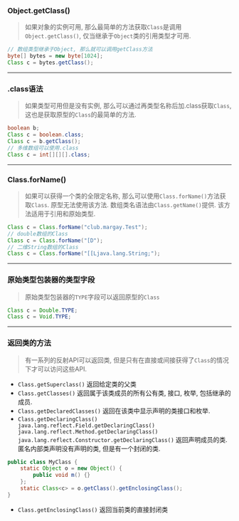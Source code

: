 ### Object.getClass()
> 如果对象的实例可用, 那么最简单的方法获取`Class`是调用`Object.getClass()`, 仅当继承于`Object`类的引用类型才可用.  
```java
// 数组类型继承于Object, 那么就可以调用getClass方法
byte[] bytes = new byte[1024];
Class c = bytes.getClass();
```

---

### .class语法
> 如果类型可用但是没有实例, 那么可以通过再类型名称后加.class获取`Class`, 这也是获取原型的`Class`的最简单的方法.  
```java
boolean b;
Class c = boolean.class;
Class c = b.getClass();
// 多维数组可以使用.class
Class c = int[][][].class;
```
---

### Class.forName()
> 如果可以获得一个类的全限定名称, 那么可以使用`Class.forName()`方法获取`Class`. 原型无法使用该方法. 数组类名语法由`Class.getName()`提供. 该方法适用于引用和原始类型.  
```java
Class c = Class.forName("club.margay.Test");
// double数组的Class
Class c = Class.forName("[D");
// 二维String数组的Class
Class c = Class.forName("[[Ljava.lang.String;");
```

---

### 原始类型包装器的类型字段
> 原始类型包装器的`TYPE`字段可以返回原型的`Class`  
```java
Class c = Double.TYPE;
Class c = Void.TYPE;
```

---

### 返回类的方法
> 有一系列的反射API可以返回类, 但是只有在直接或间接获得了`Class`的情况下才可以访问这些API.  
- `Class.getSuperclass()` 返回给定类的父类
- `Class.getClasses()` 返回属于该类成员的所有公有类, 接口, 枚举, 包括继承的成员.
- `Class.getDeclaredClasses()` 返回在该类中显示声明的类接口和枚举.
- `Class.getDeclaringClass()
  java.lang.reflect.Field.getDeclaringClass()
  java.lang.reflect.Method.getDeclaringClass()
  java.lang.reflect.Constructor.getDeclaringClass()` 返回声明成员的类. 匿名内部类声明没有声明的类, 但是有一个封闭的类.  
```java
public class MyClass {
    static Object o = new Object() {
        public void m() {} 
    };
    static Class<c> = o.getClass().getEnclosingClass();
}
```
- `Class.getEnclosingClass()` 返回当前类的直接封闭类
